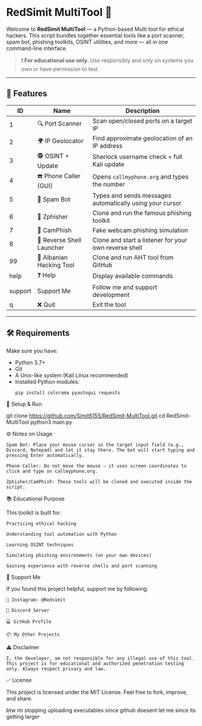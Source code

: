 # RedSimit MultiTool 🔧

Welcome to **RedSimit MultiTool** — a Python-based Multi tool for ethical hackers. This script bundles together essential tools like a port scanner, spam bot, phishing toolkits, OSINT utilities, and more — all in one command-line interface.

> ❗ **For educational use only.** Use responsibly and only on systems you own or have permission to test.

---

## 🚀 Features

| ID  | Name                    | Description |
|-----|-------------------------|-------------|
| 1   | 🔍 Port Scanner          | Scan open/closed ports on a target IP |
| 2   | 🌍 IP Geolocator         | Find approximate geolocation of an IP address |
| 3   | 🕵️ OSINT + Update        | Sherlock username check + full Kali update |
| 4   | ☎️ Phone Caller (GUI)    | Opens `callmyphone.org` and types the number |
| 5   | 💬 Spam Bot              | Types and sends messages automatically using your cursor |
| 6   | 🎣 Zphisher              | Clone and run the famous phishing toolkit |
| 7   | 📸 CamPhish              | Fake webcam phishing simulation |
| 8   | 🐚 Reverse Shell Launcher| Clone and start a listener for your own reverse shell |
| 99  | 🔧 Albanian Hacking Tool | Clone and run AHT tool from GitHub |
| help| ❓ Help                  | Display available commands |
| support | Support Me           | Follow me and support development |
| q   | ❌ Quit                  | Exit the tool |

---

## 🛠️ Requirements

Make sure you have:

- Python 3.7+
- Git
- A Unix-like system (Kali Linux recommended)
- Installed Python modules:
  ```bash
  pip install colorama pyautogui requests
🔧 Setup & Run

git clone https://github.com/Simit6155/RedSimit-MultiTool.git
cd RedSimit-MultiTool
python3 main.py

⚙️ Notes on Usage

    Spam Bot: Place your mouse cursor in the target input field (e.g., Discord, Notepad) and let it stay there. The bot will start typing and pressing Enter automatically.

    Phone Caller: Do not move the mouse — it uses screen coordinates to click and type on callmyphone.org.

    Zphisher/CamPhish: These tools will be cloned and executed inside the script.

📚 Educational Purpose

This toolkit is built for:

    Practicing ethical hacking

    Understanding tool automation with Python

    Learning OSINT techniques

    Simulating phishing environments (on your own devices)

    Gaining experience with reverse shells and port scanning

🙌 Support Me

If you found this project helpful, support me by following:

    📸 Instagram: @Redsimit

    💬 Discord Server

    💻 GitHub Profile

    📦 My Other Projects

⚠️ Disclaimer

    I, the developer, am not responsible for any illegal use of this tool. This project is for educational and authorized penetration testing only. Always respect privacy and law.

✅ License

This project is licensed under the MIT License. Feel free to fork, improve, and share.

btw im stopping uploading executables since github doesent let me since its getting larger
